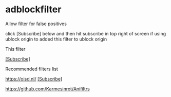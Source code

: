
# adblockfilter
Allow filter for false positives 

click [Subscribe] below and then hit subscribe in top right of screen if using ublock origin to added this filter to ublock origin

This filter

 [[Subscribe]](https://subscribe.adblockplus.org/?location=https://raw.githubusercontent.com/evoandroidevo/adblockfilter/main/list.txt&title=animepahe.comFilter)

Recommended filters list

https://oisd.nl/ 
[[Subscribe]](https://subscribe.adblockplus.org/?location=https://abp.oisd.nl/&title=abp.oisd.nl)

https://github.com/Karmesinrot/Anifiltrs
